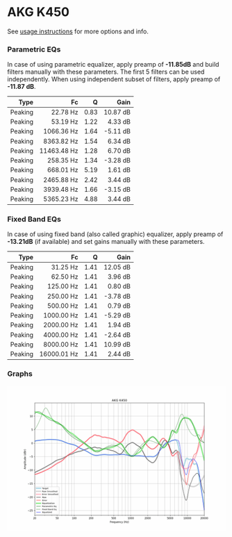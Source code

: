 # AKG K450
See [usage instructions](https://github.com/jaakkopasanen/AutoEq#usage) for more options and info.

### Parametric EQs
In case of using parametric equalizer, apply preamp of **-11.85dB** and build filters manually
with these parameters. The first 5 filters can be used independently.
When using independent subset of filters, apply preamp of **-11.87 dB**.

| Type    | Fc          |    Q | Gain     |
|--------:|------------:|-----:|---------:|
| Peaking | 22.78 Hz    | 0.83 | 10.87 dB |
| Peaking | 53.19 Hz    | 1.22 | 4.33 dB  |
| Peaking | 1066.36 Hz  | 1.64 | -5.11 dB |
| Peaking | 8363.82 Hz  | 1.54 | 6.34 dB  |
| Peaking | 11463.48 Hz | 1.28 | 6.70 dB  |
| Peaking | 258.35 Hz   | 1.34 | -3.28 dB |
| Peaking | 668.01 Hz   | 5.19 | 1.61 dB  |
| Peaking | 2465.88 Hz  | 2.42 | 3.44 dB  |
| Peaking | 3939.48 Hz  | 1.66 | -3.15 dB |
| Peaking | 5365.23 Hz  | 4.88 | 3.44 dB  |

### Fixed Band EQs
In case of using fixed band (also called graphic) equalizer, apply preamp of **-13.21dB**
(if available) and set gains manually with these parameters.

| Type    | Fc          |    Q | Gain     |
|--------:|------------:|-----:|---------:|
| Peaking | 31.25 Hz    | 1.41 | 12.05 dB |
| Peaking | 62.50 Hz    | 1.41 | 3.96 dB  |
| Peaking | 125.00 Hz   | 1.41 | 0.80 dB  |
| Peaking | 250.00 Hz   | 1.41 | -3.78 dB |
| Peaking | 500.00 Hz   | 1.41 | 0.79 dB  |
| Peaking | 1000.00 Hz  | 1.41 | -5.29 dB |
| Peaking | 2000.00 Hz  | 1.41 | 1.94 dB  |
| Peaking | 4000.00 Hz  | 1.41 | -2.64 dB |
| Peaking | 8000.00 Hz  | 1.41 | 10.99 dB |
| Peaking | 16000.01 Hz | 1.41 | 2.44 dB  |

### Graphs
![](./AKG%20K450.png)